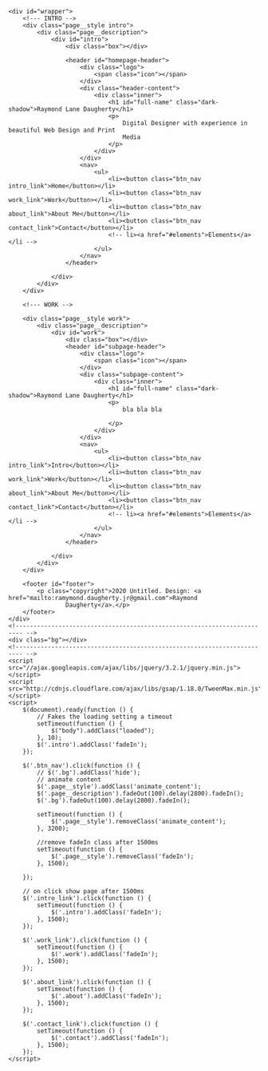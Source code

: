 <!DOCTYPE html>
<html lang="en">
<!------------------------

    NOTES: 
    - Make portfolio images grayscale using CSS, then full color on hover: 
    .portfolio-img {
      /* filter: url(filters.svg#grayscale); Firefox 3.5+ */
      filter: gray; /* IE5+ */
      -webkit-filter: grayscale(1); /* Webkit Nightlies & Chrome Canary */
      -webkit-transition: all .5s ease-in-out;
    }

    .portfolio-img:hover {
      filter: none;
      -webkit-filter: grayscale(0);
      -webkit-transform: scale(1.01);
    }

------------------->

<head>
    <meta charset="UTF-8">
    <meta name="viewport" content="width=device-width, initial-scale=1.0">
    <link rel="stylesheet" href="/assets/scss/styles.css">
    <title>Raymond Daugherty - Digital Designer</title>
</head>

<body class="is-preload">
    <!------------------------------------------------------------------------ -->
    <div id="loader-wrapper">
        <div id="loader"></div>
        <div class="loader-section section-left"></div>
        <div class="loader-section section-right"></div>
    </div>
    <!------------------------------------------------------------------------ -->


    <div id="wrapper">
        <!--- INTRO -->
        <div class="page__style intro">
            <div class="page__description">
                <div id="intro">
                    <div class="box"></div>

                    <header id="homepage-header">
                        <div class="logo">
                            <span class="icon"></span>
                        </div>
                        <div class="header-content">
                            <div class="inner">
                                <h1 id="full-name" class="dark-shadow">Raymond Lane Daugherty</h1>
                                <p>
                                    Digital Designer with experience in beautiful Web Design and Print
                                    Media
                                </p>
                            </div>
                        </div>
                        <nav>
                            <ul>
                                <li><button class="btn_nav intro_link">Home</button></li>
                                <li><button class="btn_nav work_link">Work</button></li>
                                <li><button class="btn_nav about_link">About Me</button></li>
                                <li><button class="btn_nav contact_link">Contact</button></li>
                                <!-- li><a href="#elements">Elements</a></li -->
                            </ul>
                        </nav>
                    </header>

                </div>
            </div>
        </div>

        <!--- WORK -->

        <div class="page__style work">
            <div class="page__description">
                <div id="work">
                    <div class="box"></div>
                    <header id="subpage-header">
                        <div class="logo">
                            <span class="icon"></span>
                        </div>
                        <div class="subpage-content">
                            <div class="inner">
                                <h1 id="full-name" class="dark-shadow">Raymond Lane Daugherty</h1>
                                <p>
                                    bla bla bla

                                </p>
                            </div>
                        </div>
                        <nav>
                            <ul>
                                <li><button class="btn_nav intro_link">Intro</button></li>
                                <li><button class="btn_nav work_link">Work</button></li>
                                <li><button class="btn_nav about_link">About Me</button></li>
                                <li><button class="btn_nav contact_link">Contact</button></li>
                                <!-- li><a href="#elements">Elements</a></li -->
                            </ul>
                        </nav>
                    </header>

                </div>
            </div>
        </div>

        <footer id="footer">
            <p class="copyright">2020 Untitled. Design: <a href="mailto:ramymond.daugherty.jr@gmail.com">Raymond
                    Daugherty</a>.</p>
        </footer>
    </div>
    <!------------------------------------------------------------------------ -->
    <div class="bg"></div>
    <!------------------------------------------------------------------------ -->
    <script src="//ajax.googleapis.com/ajax/libs/jquery/3.2.1/jquery.min.js"></script>
    <script src="http://cdnjs.cloudflare.com/ajax/libs/gsap/1.18.0/TweenMax.min.js"></script>
    <script>
        $(document).ready(function () {
            // Fakes the loading setting a timeout
            setTimeout(function () {
                $("body").addClass("loaded");
            }, 10);
            $('.intro').addClass('fadeIn');
        });

        $('.btn_nav').click(function () {
            // $('.bg').addClass('hide');
            // animate content
            $('.page__style').addClass('animate_content');
            $('.page__description').fadeOut(100).delay(2800).fadeIn();
            $('.bg').fadeOut(100).delay(2800).fadeIn();

            setTimeout(function () {
                $('.page__style').removeClass('animate_content');
            }, 3200);

            //remove fadeIn class after 1500ms
            setTimeout(function () {
                $('.page__style').removeClass('fadeIn');
            }, 1500);

        });

        // on click show page after 1500ms
        $('.intro_link').click(function () {
            setTimeout(function () {
                $('.intro').addClass('fadeIn');
            }, 1500);
        });

        $('.work_link').click(function () {
            setTimeout(function () {
                $('.work').addClass('fadeIn');
            }, 1500);
        });

        $('.about_link').click(function () {
            setTimeout(function () {
                $('.about').addClass('fadeIn');
            }, 1500);
        });

        $('.contact_link').click(function () {
            setTimeout(function () {
                $('.contact').addClass('fadeIn');
            }, 1500);
        });
    </script>
</body>

</html>